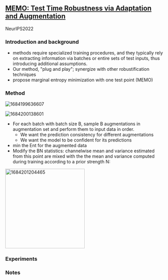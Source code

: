 ## [MEMO: Test Time Robustness via Adaptation and Augmentation](https://proceedings.neurips.cc/paper_files/paper/2022/hash/fc28053a08f59fccb48b11f2e31e81c7-Abstract-Conference.html)

NeurIPS2022

### Introduction and background
- methods require specialized training procedures, and they typically rely on extracting information via batches or entire sets of test inputs, thus introducing additional assumptions.
- Our method, "plug and play"; synergize with other robustification techniques
- propose marginal entropy minimization with one test point (MEMO)

### Method
![1684199636607](https://github.com/Jo-wang/Daily-Paper-Reading/assets/46414159/27171c9d-7fc3-49dd-854f-2707bf521ef3)

![1684200138601](https://github.com/Jo-wang/Daily-Paper-Reading/assets/46414159/3ebbfe4d-12e3-45a8-bd1d-a790e225390a)

- For each batch with batch size B, sample B augmentations in augmentation set and perform them to input data in order.
  - We want the prediction consistency for different augmentations
  - We want the model to be confident for its predictions
- min the Ent for the augmented data
- Modify the BN statistics: channelwise mean and variance estimated from this point are mixed with the the mean and variance computed during training according to a prior strength N:

<img width=250 alt="1684201204465" src="https://github.com/Jo-wang/Daily-Paper-Reading/assets/46414159/402a730c-92d9-4754-b436-b1aa3228818f">


### Experiments

### Notes

